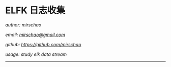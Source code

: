 # ELFK 日志收集

*author: mirschao*

*email: mirschao@gmail.com*

*github: https://github.com/mirschao*

*usage: study elk data stream*

---

